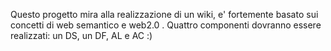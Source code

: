 Questo progetto mira alla realizzazione di un wiki, e' fortemente basato sui concetti di web semantico e web2.0 .
Quattro componenti dovranno essere realizzati: un DS, un DF, AL e AC :)